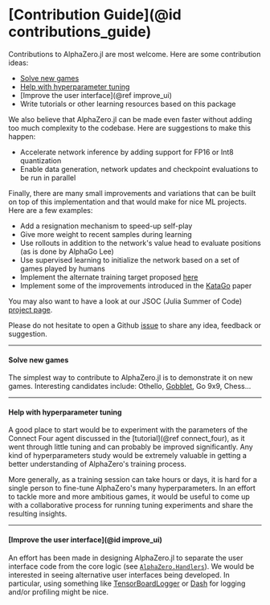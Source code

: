 # [Contribution Guide](@id contributions_guide)

Contributions to AlphaZero.jl are most welcome. Here are some contribution
ideas:

  - [Solve new games](@ref)
  - [Help with hyperparameter tuning](@ref)
  - [Improve the user interface](@ref improve_ui)
  - Write tutorials or other learning resources based on this package

We also believe that AlphaZero.jl can be made even faster
without adding too much complexity to the codebase.
Here are suggestions to make this happen:
  - Accelerate network inference by adding support for FP16 or Int8 quantization
  - Enable data generation, network updates and checkpoint evaluations
    to be run in parallel

Finally, there are many small improvements and variations that
can be built on top of this implementation and that would make for nice
ML projects. Here are a few examples:

  - Add a resignation mechanism to speed-up self-play
  - Give more weight to recent samples during learning
  - Use rollouts in addition to the network's value head to evaluate positions
    (as is done by AlphaGo Lee)
  - Use supervised learning to initialize the network based on a set of games
    played by humans
  - Implement the alternate training target proposed [here](https://medium.com/oracledevs/lessons-from-alphazero-part-4-improving-the-training-target-6efba2e71628)
  - Implement some of the improvements introduced in the [KataGo](https://arxiv.org/pdf/1902.10565.pdf) paper


You may also want to have a look at our JSOC (Julia Summer of
Code) [project page](https://julialang.org/jsoc/gsoc/flux/#alphazerojl).

Please do not hesitate to open a Github
[issue](https://github.com/jonathan-laurent/AlphaZero.jl/issues) to share
any idea, feedback or suggestion.

---

#### Solve new games

The simplest way to contribute to AlphaZero.jl is to demonstrate it on
new games. Interesting candidates include:
Othello, [Gobblet](https://en.wikipedia.org/wiki/Gobblet), Go 9x9, Chess...

---

#### Help with hyperparameter tuning

A good place to start would be to experiment with the parameters of
the Connect Four agent discussed in the [tutorial](@ref connect_four),
as it went through little tuning and can probably be improved
significantly. Any kind of hyperparameters study would be extremely valuable
in getting a better understanding of AlphaZero's training process.

More generally, as a training session can take hours or days,
it is hard for a single person to fine-tune AlphaZero's many hyperparameters.
In an effort to tackle more and more ambitious games, it would be useful to
come up with a collaborative process for running tuning experiments and share
the resulting insights.

---

#### [Improve the user interface](@id improve_ui)

An effort has been made in designing AlphaZero.jl to separate the user interface code from
the core logic (see [`AlphaZero.Handlers`](@ref)). We would be interested in seeing
alternative user interfaces being developed. In particular, using something like
[TensorBoardLogger](https://github.com/PhilipVinc/TensorBoardLogger.jl) or
[Dash](https://github.com/plotly/Dash.jl) for logging and/or profiling might be nice.
